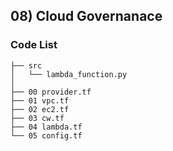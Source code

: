 ## 08) Cloud Governanace 
### Code List
```shell
├── src
│   └── lambda_function.py
│
├── 00 provider.tf
├── 01 vpc.tf
├── 02 ec2.tf
├── 03 cw.tf
├── 04 lambda.tf
└── 05 config.tf
```